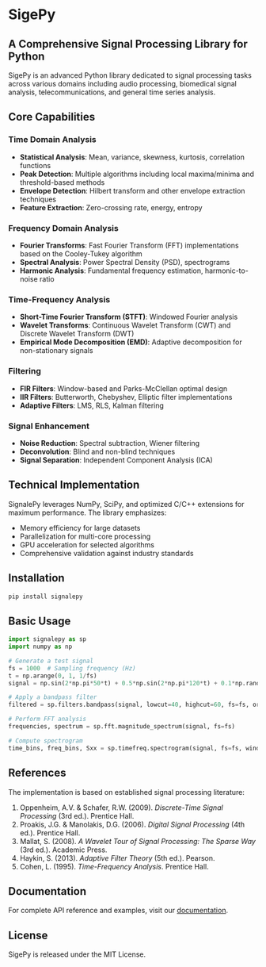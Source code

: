 # SigePy

## A Comprehensive Signal Processing Library for Python

SigePy is an advanced Python library dedicated to signal processing tasks across various domains including audio processing, biomedical signal analysis, telecommunications, and general time series analysis.

## Core Capabilities

### Time Domain Analysis
- **Statistical Analysis**: Mean, variance, skewness, kurtosis, correlation functions
- **Peak Detection**: Multiple algorithms including local maxima/minima and threshold-based methods
- **Envelope Detection**: Hilbert transform and other envelope extraction techniques
- **Feature Extraction**: Zero-crossing rate, energy, entropy

### Frequency Domain Analysis
- **Fourier Transforms**: Fast Fourier Transform (FFT) implementations based on the Cooley-Tukey algorithm
- **Spectral Analysis**: Power Spectral Density (PSD), spectrograms
- **Harmonic Analysis**: Fundamental frequency estimation, harmonic-to-noise ratio

### Time-Frequency Analysis
- **Short-Time Fourier Transform (STFT)**: Windowed Fourier analysis
- **Wavelet Transforms**: Continuous Wavelet Transform (CWT) and Discrete Wavelet Transform (DWT)
- **Empirical Mode Decomposition (EMD)**: Adaptive decomposition for non-stationary signals

### Filtering
- **FIR Filters**: Window-based and Parks-McClellan optimal design
- **IIR Filters**: Butterworth, Chebyshev, Elliptic filter implementations
- **Adaptive Filters**: LMS, RLS, Kalman filtering

### Signal Enhancement
- **Noise Reduction**: Spectral subtraction, Wiener filtering
- **Deconvolution**: Blind and non-blind techniques
- **Signal Separation**: Independent Component Analysis (ICA)

## Technical Implementation

SignalePy leverages NumPy, SciPy, and optimized C/C++ extensions for maximum performance. The library emphasizes:

- Memory efficiency for large datasets
- Parallelization for multi-core processing
- GPU acceleration for selected algorithms
- Comprehensive validation against industry standards

## Installation

```bash
pip install signalepy
```

## Basic Usage

```python
import signalepy as sp
import numpy as np

# Generate a test signal
fs = 1000  # Sampling frequency (Hz)
t = np.arange(0, 1, 1/fs)
signal = np.sin(2*np.pi*50*t) + 0.5*np.sin(2*np.pi*120*t) + 0.1*np.random.randn(len(t))

# Apply a bandpass filter
filtered = sp.filters.bandpass(signal, lowcut=40, highcut=60, fs=fs, order=4)

# Perform FFT analysis
frequencies, spectrum = sp.fft.magnitude_spectrum(signal, fs=fs)

# Compute spectrogram
time_bins, freq_bins, Sxx = sp.timefreq.spectrogram(signal, fs=fs, window='hann', nperseg=256)
```

## References

The implementation is based on established signal processing literature:

1. Oppenheim, A.V. & Schafer, R.W. (2009). *Discrete-Time Signal Processing* (3rd ed.). Prentice Hall.
2. Proakis, J.G. & Manolakis, D.G. (2006). *Digital Signal Processing* (4th ed.). Prentice Hall.
3. Mallat, S. (2008). *A Wavelet Tour of Signal Processing: The Sparse Way* (3rd ed.). Academic Press.
4. Haykin, S. (2013). *Adaptive Filter Theory* (5th ed.). Pearson.
5. Cohen, L. (1995). *Time-Frequency Analysis*. Prentice Hall.

## Documentation

For complete API reference and examples, visit our [documentation](https://signalepy.readthedocs.io/).

## License

SigePy is released under the MIT License.
